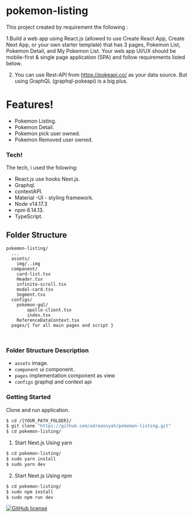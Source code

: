 # pokemon-listing

<!-- ## crrencies Demo
![Alt text](/src/images/isimg.gif)
 -->

This project created by requirement the following :

1.Build a web app using React.js (allowed to use Create React App, Create Next
App, or your own starter template) that has 3 pages, Pokemon List, Pokemon
Detail, and My Pokemon List. Your web app UI/UX should be mobile-first &
single page application (SPA) and follow requirements listed below.

2. You can use Rest-API from https://pokeapi.co/ as your data source. But using
GraphQL (graphql-pokeapi) is a big plus.

# Features!

- Pokemon Listing.
- Pokemon Detail.
- Pokemon pick user owned.
- Pokemon Removed user owned.

### Tech!

The tech, i used the folowing:

- React.js use hooks Next.js.
- Graphql.
- contextAPI.
- Material -UI - styling framework.
- Node v14.17.3
- npm 6.14.13.
- TypeScript.

## Folder Structure

```
pokemon-listing/
  ...
  assets/
    img/..img
  component/
    card-list.tsx
    Header.tsx
    infinite-scroll.tsx
    modal-card.tsx
    Segment.tsx
  configs/
    pokemon-gql/
        apollo-client.tsx
        index.tsx
    ReferenceDataContext.tsx
  pages/{ for all main pages and script }
    
   
```

### Folder Structure Description

- `assets` image.
- `component` ui component.
- `pages` implementation component as view
- `configs` graphql and context api

### Getting Started

Clone and run application.

```sh
$ cd /{YOUR_PATH_FOLDER}/
$ git clone "https://github.com/adreansyah/pokemon-listing.git"
$ cd pokemon-listing/
```

1. Start Next.js Using yarn

```sh
$ cd pokemon-listing/
$ sudo yarn install
$ sudo yarn dev
```

2. Start Next.js Using npm

```sh
$ cd pokemon-listing/
$ sudo npm install
$ sudo npm run dev
```

[![GitHub license](https://img.shields.io/badge/license-MIT-blue.svg?style=flat-square)](https://github.com/adreansyah/pokemon-listing)
